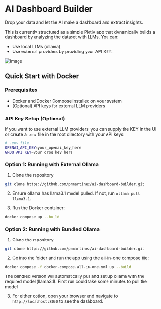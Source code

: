 # AI Dashboard Builder

Drop your data and let the AI make a dashboard and extract insights.

This is currently structured as a simple Plotly app that dynamically builds a dashboard by analyzing the dataset with LLMs. You can:
- Use local LLMs (ollama)
- Use external providers by providing your API KEY.

![image](https://github.com/user-attachments/assets/5f266f41-34c8-4d2c-b689-40ace28433da)

## Quick Start with Docker

### Prerequisites
- Docker and Docker Compose installed on your system
- (Optional) API keys for external LLM providers

### API Key Setup (Optional)
If you want to use external LLM providers, you can supply the KEY in the UI or create a `.env` file in the root directory with your API keys:

```bash
# .env file
OPENAI_API_KEY=your_openai_key_here
GROQ_API_KEY=your_groq_key_here
```

### Option 1: Running with External Ollama

1. Clone the repository:
```bash
git clone https://github.com/pnmartinez/ai-dashboard-builder.git
```

2. Ensure ollama has llama3.1 model pulled. If not, run `ollama pull llama3.1`.

3. Run the Docker container:
```bash
docker compose up --build
```

### Option 2: Running with Bundled Ollama

1. Clone the repository:
```bash
git clone https://github.com/pnmartinez/ai-dashboard-builder.git
```

2. Go into the folder and run the app using the all-in-one compose file:
```bash
docker compose -f docker-compose.all-in-one.yml up --build
```

The bundled version will automatically pull and set up ollama with the required model (llama3.1). First run could take some minutes to pull the model.

3. For either option, open your browser and navigate to `http://localhost:8050` to see the dashboard.
